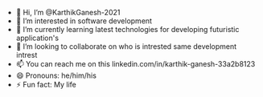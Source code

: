 - 👋 Hi, I’m @KarthikGanesh-2021
- 👀 I’m interested in software development
- 🌱 I’m currently learning latest technologies for developing futuristic application's
- 💞️ I’m looking to collaborate on who is intrested same development intrest
- 📫 You can reach me on this linkedin.com/in/karthik-ganesh-33a2b8123
- 😄 Pronouns: he/him/his
- ⚡ Fun fact: My life

<!---
KarthikGanesh-2021/KarthikGanesh-2021 is a ✨ special ✨ repository because its `README.md` (this file) appears on your GitHub profile.
You can click the Preview link to take a look at your changes.
--->
